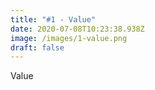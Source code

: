 ```yaml
---
title: "#1 - Value"
date: 2020-07-08T10:23:38.938Z
image: /images/1-value.png
draft: false
---
```

Value